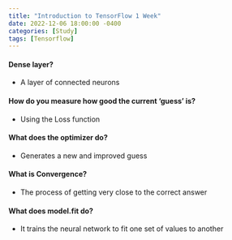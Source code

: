 ```yaml
---
title: "Introduction to TensorFlow 1 Week"
date: 2022-12-06 18:00:00 -0400
categories: [Study]
tags: [Tensorflow]
---
```


#### Dense layer?
- A layer of connected neurons
#### How do you measure how good the current ‘guess’ is?
- Using the Loss function
#### What does the optimizer do?
- Generates a new and improved guess
#### What is Convergence?
- The process of getting very close to the correct answer
#### What does model.fit do?
- It trains the neural network to fit one set of values to another